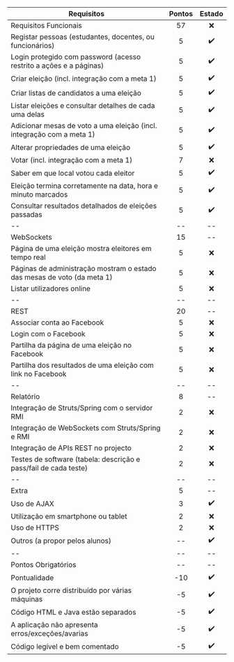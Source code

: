 
Requisitos | Pontos | Estado
---|:---:|:---:
Requisitos Funcionais  | 57 | :x:
Registar pessoas (estudantes, docentes, ou funcionários) | 5 | :heavy_check_mark:
Login protegido com password (acesso restrito a ações e a páginas) | 5  | :heavy_check_mark:
Criar eleição (incl. integração com a meta 1) | 5 | :heavy_check_mark:
Criar listas de candidatos a uma eleição | 5 | :heavy_check_mark:
Listar eleições e consultar detalhes de cada uma delas | 5 | :heavy_check_mark:
Adicionar mesas de voto a uma eleição (incl. integração com a meta 1) | 5 | :heavy_check_mark:
Alterar propriedades de uma eleição | 5 | :heavy_check_mark:
Votar (incl. integração com a meta 1) | 7  | :x:
Saber em que local votou cada eleitor | 5 | :heavy_check_mark:
Eleição termina corretamente na data, hora e minuto marcados | 5 | :heavy_check_mark:
Consultar resultados detalhados de eleições passadas | 5 | :heavy_check_mark:
-- | -- | --
WebSockets | 15 | --
Página de uma eleição mostra eleitores em tempo real | 5 | :x:
Páginas de administração mostram o estado das mesas de voto (da meta 1) | 5 | :x:
Listar utilizadores online | 5 | :x:
-- | -- | --
REST | 20 | --
Associar conta ao Facebook | 5 | :x:
Login com o Facebook | 5 | :x:
Partilha da página de uma eleição no Facebook | 5 | :x:
Partilha dos resultados de uma eleição com link no Facebook | 5 | :x:
-- | -- | --
Relatório | 8  | --
Integração de Struts/Spring com o servidor RMI | 2 | :x:
Integração de WebSockets com Struts/Spring e RMI | 2 | :x:
Integração de APIs REST no projecto | 2 | :x:
Testes de software (tabela: descrição e pass/fail de cada teste) | 2 | :x:
-- | -- | --
Extra | 5 | --
Uso de AJAX | 3 | :heavy_check_mark:
Utilização em smartphone ou tablet | 2 | :x:
Uso de HTTPS | 2 | :x:
Outros (a propor pelos alunos) | -- | :heavy_check_mark:
-- | -- | --
Pontos Obrigatórios | -- | --
Pontualidade | -10 | :heavy_check_mark:
O projeto corre distribuído por várias máquinas | -5 | :heavy_check_mark:
Código HTML e Java estão separados | -5 | :heavy_check_mark:
A aplicação não apresenta erros/exceções/avarias | -5 | :heavy_check_mark:
Código legível e bem comentado | -5 | :heavy_check_mark:
